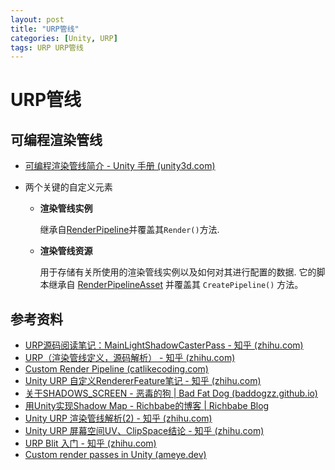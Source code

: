 ```yaml
---
layout: post
title: "URP管线"
categories: [Unity, URP]
tags: URP URP管线
---
```


# URP管线

## 可编程渲染管线

- [可编程渲染管线简介 - Unity 手册 (unity3d.com)](https://docs.unity3d.com/cn/current/Manual/scriptable-render-pipeline-introduction.html)

- 两个关键的自定义元素

  - **渲染管线实例**

    继承自[RenderPipeline](https://docs.unity3d.com/cn/current/ScriptReference/Rendering.RenderPipeline.html)并覆盖其```Render()```方法.

  - **渲染管线资源**

    用于存储有关所使用的渲染管线实例以及如何对其进行配置的数据. 它的脚本继承自 [RenderPipelineAsset](https://docs.unity3d.com/cn/current/ScriptReference/Rendering.RenderPipelineAsset.html) 并覆盖其 `CreatePipeline()` 方法。


## 参考资料

- [URP源码阅读笔记：MainLightShadowCasterPass - 知乎 (zhihu.com)](https://zhuanlan.zhihu.com/p/391985835)
- [URP（渲染管线定义，源码解析） - 知乎 (zhihu.com)](https://zhuanlan.zhihu.com/p/665171243)
- [Custom Render Pipeline (catlikecoding.com)](https://catlikecoding.com/unity/tutorials/custom-srp/custom-render-pipeline/)
- [Unity URP 自定义RendererFeature笔记 - 知乎 (zhihu.com)](https://zhuanlan.zhihu.com/p/675758658)
- [关于SHADOWS_SCREEN - 恶毒的狗 \| Bad Fat Dog (baddogzz.github.io)](https://baddogzz.github.io/2019/12/19/URP-Shadow/)
- [用Unity实现Shadow Map - Richbabe的博客 \| Richbabe Blog](http://richbabe.top/2018/06/27/用Unity实现Shadow-Map/)
- [Unity URP 渲染管线解析(2) - 知乎 (zhihu.com)](https://zhuanlan.zhihu.com/p/119145598)
- [Unity URP 屏幕空间UV、ClipSpace结论 - 知乎 (zhihu.com)](https://zhuanlan.zhihu.com/p/648842437)
- [URP Blit 入门 - 知乎 (zhihu.com)](https://zhuanlan.zhihu.com/p/619482619)
- [Custom render passes in Unity (ameye.dev)](https://ameye.dev/notes/scriptable-render-passes/)
